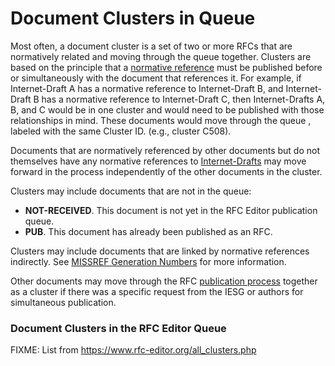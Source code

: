 # Document Clusters in Queue

Most often, a document cluster is a set of two or more RFCs that are normatively related and moving through the queue together. Clusters are based on the principle that a [normative reference](https://datatracker.ietf.org/doc/statement-iesg-iesg-statement-normative-and-informative-references-20060419/) must be published before or simultaneously with the document that references it. For example, if Internet-Draft A has a normative reference to Internet-Draft B, and Internet-Draft B has a normative reference to Internet-Draft C, then Internet-Drafts A, B, and C would be in one cluster and would need to be published with those relationships in mind. These documents would move through the queue , labeled with the same Cluster ID. (e.g., cluster C508).

Documents that are normatively referenced by other documents but do not themselves have any normative references to [Internet-Drafts](https://www.ietf.org/participate/ids/) may move forward in the process independently of the other documents in the cluster.

Clusters may include documents that are not in the queue:

- **NOT-RECEIVED**. This document is not yet in the RFC Editor publication queue.
- **PUB**. This document has already been published as an RFC.

Clusters may include documents that are linked by normative references indirectly. See [MISSREF Generation Numbers](#definitions-of-flags) for more information.

Other documents may move through the RFC [publication process](/authors/rfc-edit/) together as a cluster if there was a specific request from the IESG or authors for simultaneous publication.

### Document Clusters in the RFC Editor Queue

FIXME:
List from https://www.rfc-editor.org/all_clusters.php
